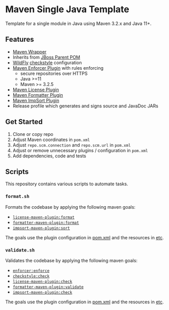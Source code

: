 # Maven Single Java Template

Template for a single module in Java using Maven 3.2.x and Java 11+.

## Features

- [Maven Wrapper](https://maven.apache.org/wrapper/)
- Inherits from [JBoss Parent POM](https://github.com/jboss/jboss-parent-pom)
- [WildFly](https://github.com/wildfly/wildfly-checkstyle-config) [checkstyle](https://checkstyle.sourceforge.io/) configuration
- [Maven Enforcer Plugin](https://maven.apache.org/enforcer/maven-enforcer-plugin/) with rules enforcing 
  - secure repositories over HTTPS
  - Java >=11 
  - Maven >= 3.2.5
- [Maven License Plugin](https://mycila.carbou.me/license-maven-plugin/)
- [Maven Formatter Plugin](https://code.revelc.net/formatter-maven-plugin/)
- [Maven ImpSort Plugin](https://code.revelc.net/impsort-maven-plugin/)
- Release profile which generates and signs source and JavaDoc JARs 

## Get Started

1. Clone or copy repo
2. Adjust Maven coordinates in `pom.xml`
3. Adjust `repo.scm.connection` and `repo.scm.url` in `pom.xml`
6. Adjust or remove unnecessary plugins / configuration in `pom.xml`
5. Add dependencies, code and tests

## Scripts

This repository contains various scripts to automate tasks.

### `format.sh`

Formats the codebase by applying the following maven goals:

- [`license-maven-plugin:format`](https://mycila.carbou.me/license-maven-plugin/#goals)
- [`formatter-maven-plugin:format`](https://code.revelc.net/formatter-maven-plugin/format-mojo.html)
- [`impsort-maven-plugin:sort`](https://code.revelc.net/impsort-maven-plugin/sort-mojo.html)

The goals use the plugin configuration in [pom.xml](pom.xml#L75) and the resources in [etc](etc).

### `validate.sh`

Validates the codebase by applying the following maven goals:

- [`enforcer:enforce`](https://maven.apache.org/enforcer/maven-enforcer-plugin/enforce-mojo.html)
- [`checkstyle:check`](https://maven.apache.org/plugins/maven-checkstyle-plugin/check-mojo.html)
- [`license-maven-plugin:check`](https://mycila.carbou.me/license-maven-plugin/#goals)
- [`formatter-maven-plugin:validate`](https://code.revelc.net/formatter-maven-plugin/validate-mojo.html)
- [`impsort-maven-plugin:check`](https://code.revelc.net/impsort-maven-plugin/check-mojo.html)

The goals use the plugin configuration in [pom.xml](pom.xml#L75) and the resources in [etc](etc).
